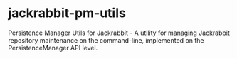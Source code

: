 jackrabbit-pm-utils
===================

Persistence Manager Utils for Jackrabbit - A utility for managing Jackrabbit repository maintenance on the command-line, implemented on the PersistenceManager API level.
